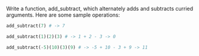 Write a function, add_subtract, which alternately adds and subtracts curried arguments. Here are some sample operations:

```python
add_subtract(7) # -> 7

add_subtract(1)(2)(3) # -> 1 + 2 - 3 -> 0

add_subtract(-5)(10)(3)(9) # -> -5 + 10 - 3 + 9 -> 11
```
